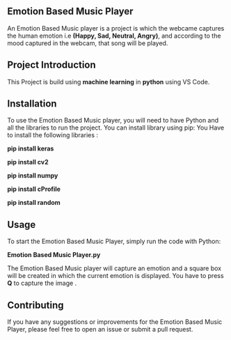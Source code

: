 ## Emotion Based Music Player
An Emotion Based Music player is a project is which the webcame captures the human emotion i.e **(Happy, Sad, Neutral, Angry)**, and according to the mood captured in the webcam, that song will be played.
## Project Introduction
This Project is build using **machine learning**  in **python** using VS Code. 
## Installation
To use the Emotion Based Music player, you will need to have Python and all the libraries to run the project. You can install library using pip:
You Have to install the following libraries :

**pip install keras**

**pip install cv2**

**pip install numpy**

**pip install cProfile**

**pip install random**


## Usage
To start the Emotion Based Music Player, simply run the code with Python:

**Emotion Based Music Player.py**

The Emotion Based Music player will capture an emotion and a square box will be created in which the current emotion is displayed. You have to press **Q** to capture the image .

## Contributing
If you have any suggestions or improvements for the Emotion Based Music Player, please feel free to open an issue or submit a pull request.
